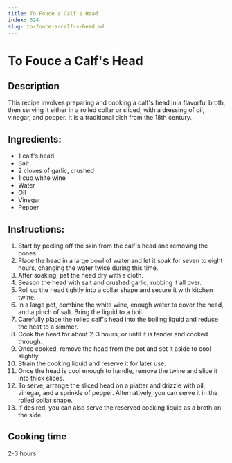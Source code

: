 ```yaml
---
title: To Fouce a Calf's Head
index: 324
slug: to-fouce-a-calf-s-head.md
---
```


# To Fouce a Calf's Head

## Description
This recipe involves preparing and cooking a calf's head in a flavorful broth, then serving it either in a rolled collar or sliced, with a dressing of oil, vinegar, and pepper. It is a traditional dish from the 18th century.

## Ingredients:
- 1 calf's head
- Salt
- 2 cloves of garlic, crushed
- 1 cup white wine
- Water
- Oil
- Vinegar
- Pepper

## Instructions:
1. Start by peeling off the skin from the calf's head and removing the bones. 
2. Place the head in a large bowl of water and let it soak for seven to eight hours, changing the water twice during this time.
3. After soaking, pat the head dry with a cloth.
4. Season the head with salt and crushed garlic, rubbing it all over.
5. Roll up the head tightly into a collar shape and secure it with kitchen twine.
6. In a large pot, combine the white wine, enough water to cover the head, and a pinch of salt. Bring the liquid to a boil.
7. Carefully place the rolled calf's head into the boiling liquid and reduce the heat to a simmer.
8. Cook the head for about 2-3 hours, or until it is tender and cooked through. 
9. Once cooked, remove the head from the pot and set it aside to cool slightly.
10. Strain the cooking liquid and reserve it for later use.
11. Once the head is cool enough to handle, remove the twine and slice it into thick slices.
12. To serve, arrange the sliced head on a platter and drizzle with oil, vinegar, and a sprinkle of pepper. Alternatively, you can serve it in the rolled collar shape.
13. If desired, you can also serve the reserved cooking liquid as a broth on the side.

## Cooking time
2-3 hours